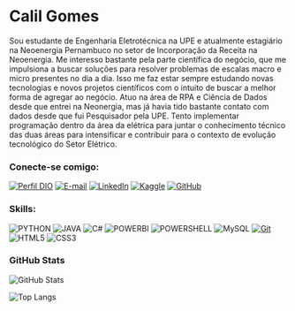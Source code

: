 # Calil Gomes
Sou estudante de Engenharia Eletrotécnica na UPE e atualmente estagiário na Neoenergia Pernambuco no setor de Incorporação da Receita na Neoenergia. Me interesso bastante pela parte científica do negócio, que me impulsiona a buscar soluções para resolver problemas de escalas macro e micro presentes no dia a dia.
Isso me faz estar sempre estudando novas tecnologias e novos projetos científicos com o intuito de buscar a melhor forma de agregar ao negócio.
Atuo na área de RPA e Ciência de Dados desde que entrei na Neonergia, mas já havia tido bastante contato com dados desde que fui Pesquisador pela UPE.
Tento implementar programação dentro da área da elétrica para juntar o conhecimento técnico das duas áreas para intensificar e contribuir para o contexto de evolução tecnológico do Setor Elétrico.

### Conecte-se comigo:
[![Perfil DIO](https://img.shields.io/badge/-Digital%20Innovation%20One-000?style=for-the-badge&logo=DIO&logoColor=30A3DC)](https://web.dio.me/users/calilcgomes/)
[![E-mail](https://img.shields.io/badge/-Email-000?style=for-the-badge&logo=microsoft-outlook&logoColor=E94D5F)](mailto:ccmg@poli.br)
[![LinkedIn](https://img.shields.io/badge/-LinkedIn-000?style=for-the-badge&logo=linkedin&logoColor=30A3DC)](https://www.linkedin.com/in/calil-cavalcante-ba0872182/)
[![Kaggle](https://img.shields.io/badge/-Kaggle-000?style=for-the-badge&logo=Kaggle&logoColor=30A3DC)](https://www.kaggle.com/calilcavalcantemuniz)
[![GitHub](https://img.shields.io/badge/GitHub-000?style=for-the-badge&logo=github&logoColor=30A3DC)](https://docs.github.com/)

### Skills:
![PYTHON](https://img.shields.io/badge/-Python-000?style=for-the-badge&logo=Python&logoColor=30A3DC)
![JAVA](https://img.shields.io/badge/-java-000?style=for-the-badge&logo=JAVA&logoColor=30A3DC)
![C#](https://img.shields.io/badge/-C%23-000?style=for-the-badge&logo=c%20sharp&logoColor=30A3DC)
![POWERBI](https://img.shields.io/badge/-PowerBi-000?style=for-the-badge&logo=Power%20Bi)
![POWERSHELL](https://img.shields.io/badge/-powershell-000?style=for-the-badge&logo=POWERSHELL)
![MySQL](https://img.shields.io/badge/-Mysql-000?style=for-the-badge&logo=MySQL&logoColor=30A3DC)
[![Git](https://img.shields.io/badge/Git-000?style=for-the-badge&logo=git&logoColor=E94D5F)](https://git-scm.com/doc) 
![HTML5](https://img.shields.io/badge/HTML-000?style=for-the-badge&logo=html5&logoColor=30A3DC)
![CSS3](https://img.shields.io/badge/CSS3-000?style=for-the-badge&logo=css3&logoColor=E94D5F)

### GitHub Stats
![GitHub Stats](https://github-readme-stats.vercel.app/api?username=Caloka&theme=transparent&bg_color=000&border_color=c35124&show_icons=true&icon_color=c35124&title_color=c35124&text_color=FFF)

![Top Langs](https://github-readme-stats-git-masterrstaa-rickstaa.vercel.app/api/top-langs/?username=Caloka&bg_color=000&border_color=c35124&title_color=c35124&text_color=FFF)

